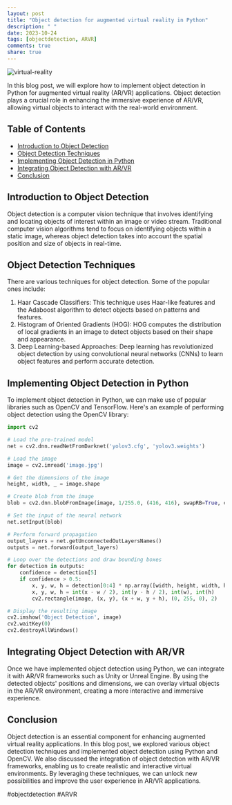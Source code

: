 ```yaml
---
layout: post
title: "Object detection for augmented virtual reality in Python"
description: " "
date: 2023-10-24
tags: [objectdetection, ARVR]
comments: true
share: true
---
```


![virtual-reality](https://example.com/virtual_reality_image.jpg)

In this blog post, we will explore how to implement object detection in Python for augmented virtual reality (AR/VR) applications. Object detection plays a crucial role in enhancing the immersive experience of AR/VR, allowing virtual objects to interact with the real-world environment.

## Table of Contents
- [Introduction to Object Detection](#introduction-to-object-detection)
- [Object Detection Techniques](#object-detection-techniques)
- [Implementing Object Detection in Python](#implementing-object-detection-in-python)
- [Integrating Object Detection with AR/VR](#integrating-object-detection-with-arvr)
- [Conclusion](#conclusion)

## Introduction to Object Detection
Object detection is a computer vision technique that involves identifying and locating objects of interest within an image or video stream. Traditional computer vision algorithms tend to focus on identifying objects within a static image, whereas object detection takes into account the spatial position and size of objects in real-time.

## Object Detection Techniques
There are various techniques for object detection. Some of the popular ones include:

1. Haar Cascade Classifiers: This technique uses Haar-like features and the Adaboost algorithm to detect objects based on patterns and features.
2. Histogram of Oriented Gradients (HOG): HOG computes the distribution of local gradients in an image to detect objects based on their shape and appearance.
3. Deep Learning-based Approaches: Deep learning has revolutionized object detection by using convolutional neural networks (CNNs) to learn object features and perform accurate detection.

## Implementing Object Detection in Python
To implement object detection in Python, we can make use of popular libraries such as OpenCV and TensorFlow. Here's an example of performing object detection using the OpenCV library:

```python
import cv2

# Load the pre-trained model
net = cv2.dnn.readNetFromDarknet('yolov3.cfg', 'yolov3.weights')

# Load the image
image = cv2.imread('image.jpg')

# Get the dimensions of the image
height, width, _ = image.shape

# Create blob from the image
blob = cv2.dnn.blobFromImage(image, 1/255.0, (416, 416), swapRB=True, crop=False)

# Set the input of the neural network
net.setInput(blob)

# Perform forward propagation
output_layers = net.getUnconnectedOutLayersNames()
outputs = net.forward(output_layers)

# Loop over the detections and draw bounding boxes
for detection in outputs:
    confidence = detection[5]
    if confidence > 0.5:
        x, y, w, h = detection[0:4] * np.array([width, height, width, height])
        x, y, w, h = int(x - w / 2), int(y - h / 2), int(w), int(h)
        cv2.rectangle(image, (x, y), (x + w, y + h), (0, 255, 0), 2)

# Display the resulting image
cv2.imshow('Object Detection', image)
cv2.waitKey(0)
cv2.destroyAllWindows()
```

## Integrating Object Detection with AR/VR
Once we have implemented object detection using Python, we can integrate it with AR/VR frameworks such as Unity or Unreal Engine. By using the detected objects' positions and dimensions, we can overlay virtual objects in the AR/VR environment, creating a more interactive and immersive experience.

## Conclusion
Object detection is an essential component for enhancing augmented virtual reality applications. In this blog post, we explored various object detection techniques and implemented object detection using Python and OpenCV. We also discussed the integration of object detection with AR/VR frameworks, enabling us to create realistic and interactive virtual environments. By leveraging these techniques, we can unlock new possibilities and improve the user experience in AR/VR applications.

\#objectdetection #ARVR